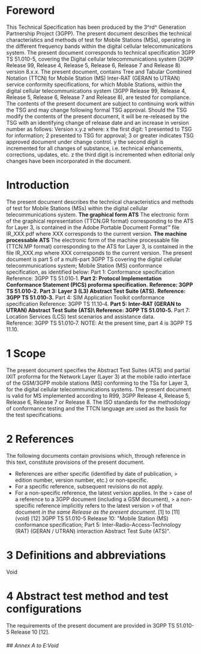 # Foreword
This Technical Specification has been produced by the 3^rd^ Generation
Partnership Project (3GPP).
The present document describes the technical characteristics and methods of
test for Mobile Stations (MSs), operating in the different frequency bands
within the digital cellular telecommunications system.
The present document corresponds to technical specification 3GPP TS 51.010-5,
covering the Digital cellular telecommunications system (3GPP Release 99,
Release 4, Release 5, Release 6, Release 7 and Release 8) version 8.x.x.
The present document, contains Tree and Tabular Combined Notation (TTCN) for
Mobile Station (MS) Inter-RAT (GERAN to UTRAN) service conformity
specifications, for which Mobile Stations, within the digital cellular
telecommunications system (3GPP Release 99, Release 4, Release 5, Release 6,
Release 7 and Release 8), are tested for compliance.
The contents of the present document are subject to continuing work within the
TSG and may change following formal TSG approval. Should the TSG modify the
contents of the present document, it will be re-released by the TSG with an
identifying change of release date and an increase in version number as
follows:
Version x.y.z
where:
x the first digit:
1 presented to TSG for information;
2 presented to TSG for approval;
3 or greater indicates TSG approved document under change control.
y the second digit is incremented for all changes of substance, i.e. technical
enhancements, corrections, updates, etc.
z the third digit is incremented when editorial only changes have been
incorporated in the document.
# Introduction
The present document describes the technical characteristics and methods of
test for Mobile Stations (MSs) within the digital cellular telecommunications
system.
**The graphical form ATS**
The electronic form of the graphical representation (TTCN.GR format)
corresponding to the ATS for Layer 3, is contained in the Adobe Portable
Document Format™ file IR_XXX.pdf where XXX corresponds to the current version.
**The machine processable ATS**
The electronic form of the machine processable file (TTCN.MP format)
corresponding to the ATS for Layer 3, is contained in the file IR_XXX.mp where
XXX corresponds to the current version.
The present document is part 5 of a multi-part 3GPP TS covering the digital
cellular telecommunications system; Mobile Station (MS) conformance
specification, as identified below:
Part 1: Conformance specification
Reference: 3GPP TS 51.010‑1.
**Part 2: Protocol Implementation Conformance Statement (PICS) proforma
specification.**
**Reference: 3GPP TS 51.010‑2.**
**Part 3: Layer 3 (L3) Abstract Test Suite (ATS).**
**Reference: 3GPP TS 51.010‑3.**
Part 4: SIM Application Toolkit conformance specification
Reference: 3GPP TS 11.10‑4.
**Part 5: Inter-RAT (GERAN to UTRAN) Abstract Test Suite (ATS)\ Reference:
3GPP TS 51.010‑5.**
Part 7: Location Services (LCS) test scenarios and assistance data.\
Reference: 3GPP TS 51.010‑7.
NOTE: At the present time, part 4 is 3GPP TS 11.10.
# 1 Scope
The present document specifies the Abstract Test Suites (ATS) and partial IXIT
proforma for the Network Layer (Layer 3) at the mobile radio interface of the
GSM/3GPP mobile stations (MS) conforming to the TSs for Layer 3, for the
digital cellular telecommunications systems.
The present document is valid for MS implemented according to R99, 3GPP
Release 4, Release 5, Release 6, Release 7 or Release 8.
The ISO standards for the methodology of conformance testing and the TTCN
language are used as the basis for the test specifications.
# 2 References
The following documents contain provisions which, through reference in this
text, constitute provisions of the present document.
  * References are either specific (identified by date of publication, > edition number, version number, etc.) or non‑specific.
  * For a specific reference, subsequent revisions do not apply.
  * For a non-specific reference, the latest version applies. In the > case of a reference to a 3GPP document (including a GSM document), > a non-specific reference implicitly refers to the latest version > of that document _in the same Release as the present document_.
[1] to [11] (void)
[12] 3GPP TS 51.010-5 Release 10: \"Mobile Station (MS) conformance
specification; Part 5: Inter-Radio-Access-Technology (RAT) (GERAN / UTRAN)
interaction Abstract Test Suite (ATS)\".
# 3 Definitions and abbreviations
Void
# 4 Abstract test method and test configurations
The requirements of the present document are provided in 3GPP TS 51.010-5
Release 10 [12].
###### ## Annex A to E:Void
#